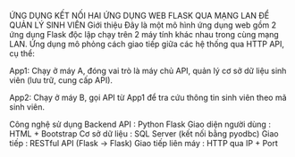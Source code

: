 ỨNG DỤNG KẾT NỐI HAI ỨNG DỤNG WEB FLASK QUA MẠNG LAN ĐỂ QUẢN LÝ SINH VIÊN
Giới thiệu
Đây là một mô hình ứng dụng web gồm 2 ứng dụng Flask độc lập chạy trên 2 máy tính khác nhau trong cùng mạng LAN. Ứng dụng mô phỏng cách giao tiếp giữa các hệ thống qua HTTP API, cụ thể:

App1: Chạy ở máy A, đóng vai trò là máy chủ API, quản lý cơ sở dữ liệu sinh viên (lưu trữ, cung cấp API).

App2: Chạy ở máy B, gọi API từ App1 để tra cứu thông tin sinh viên theo mã sinh viên.

Công nghệ sử dụng
Backend API :	Python Flask
Giao diện người dùng : HTML + Bootstrap
Cơ sở dữ liệu	: SQL Server (kết nối bằng pyodbc)
Giao tiếp	: RESTful API (Flask → Flask)
Giao tiếp liên máy : HTTP qua IP + Port
